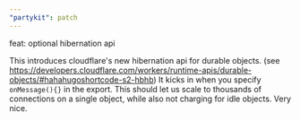 ```yaml
---
"partykit": patch
---
```


feat: optional hibernation api

This introduces cloudflare's new hibernation api for durable objects. (see https://developers.cloudflare.com/workers/runtime-apis/durable-objects/#hahahugoshortcode-s2-hbhb)
It kicks in when you specify `onMessage(){}` in the export. This should let us scale to thousands of connections on a single object, while also not charging for idle objects. Very nice.
